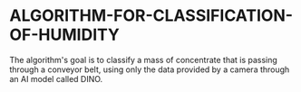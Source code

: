# ALGORITHM-FOR-CLASSIFICATION-OF-HUMIDITY

The algorithm's goal is to classify a mass of concentrate that is passing through a conveyor belt, using only the data provided by a camera through an AI model called DINO.
